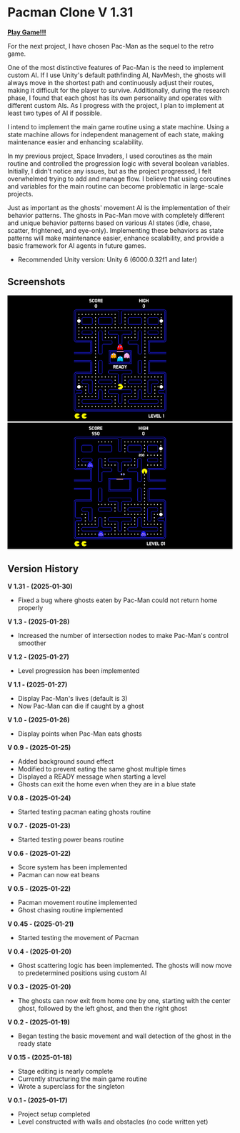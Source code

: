 
# Pacman Clone V 1.31

[**Play Game!!!**](https://trymorez.github.io/unity-2d-platformer/Build/index.html)

For the next project, I have chosen Pac-Man as the sequel to the retro game.

One of the most distinctive features of Pac-Man is the need to implement custom AI. If I use Unity's default pathfinding AI, NavMesh, the ghosts will always move in the shortest path and continuously adjust their routes, making it difficult for the player to survive. Additionally, during the research phase, I found that each ghost has its own personality and operates with different custom AIs. As I progress with the project, I plan to implement at least two types of AI if possible.

I intend to implement the main game routine using a state machine. Using a state machine allows for independent management of each state, making maintenance easier and enhancing scalability.

In my previous project, Space Invaders, I used coroutines as the main routine and controlled the progression logic with several boolean variables. Initially, I didn't notice any issues, but as the project progressed, I felt overwhelmed trying to add and manage flow. I believe that using coroutines and variables for the main routine can become problematic in large-scale projects.

Just as important as the ghosts' movement AI is the implementation of their behavior patterns. The ghosts in Pac-Man move with completely different and unique behavior patterns based on various AI states (idle, chase, scatter, frightened, and eye-only). Implementing these behaviors as state patterns will make maintenance easier, enhance scalability, and provide a basic framework for AI agents in future games.

- Recommended Unity version: Unity 6 (6000.0.32f1 and later)

## Screenshots

![screenshot](Assets/Screenshot/screenshot-V1.1(1).png)
![screenshot](Assets/Screenshot/screenshot-V1.1(2).png)
                                                             

## Version History
**V 1.31 - (2025-01-30)**
- Fixed a bug where ghosts eaten by Pac-Man could not return home properly

**V 1.3 - (2025-01-28)**
- Increased the number of intersection nodes to make Pac-Man's control smoother

**V 1.2 - (2025-01-27)**
- Level progression has been implemented

**V 1.1 - (2025-01-27)**
- Display Pac-Man's lives (default is 3)
- Now Pac-Man can die if caught by a ghost

**V 1.0 - (2025-01-26)**
- Display points when Pac-Man eats ghosts

**V 0.9 - (2025-01-25)**
- Added background sound effect
- Modified to prevent eating the same ghost multiple times
- Displayed a READY message when starting a level
- Ghosts can exit the home even when they are in a blue state

**V 0.8 - (2025-01-24)**
- Started testing pacman eating ghosts routine

**V 0.7 - (2025-01-23)**
- Started testing power beans routine

**V 0.6  - (2025-01-22)**
- Score system has been implemented
- Pacman can now eat beans

**V 0.5  - (2025-01-22)**
- Pacman movement routine implemented
- Ghost chasing routine implemented

**V 0.45  - (2025-01-21)**
- Started testing the movement of Pacman

**V 0.4  - (2025-01-20)**
- Ghost scattering logic has been implemented. The ghosts will now move to predetermined positions using custom AI

**V 0.3  - (2025-01-20)**
- The ghosts can now exit from home one by one, starting with the center ghost, followed by the left ghost, and then the right ghost

**V 0.2  - (2025-01-19)**
- Began testing the basic movement and wall detection of the ghost in the ready state

**V 0.15  - (2025-01-18)**
- Stage editing is nearly complete
- Currently structuring the main game routine
- Wrote a superclass for the singleton

**V 0.1 - (2025-01-17)**
- Project setup completed
- Level constructed with walls and obstacles (no code written yet)